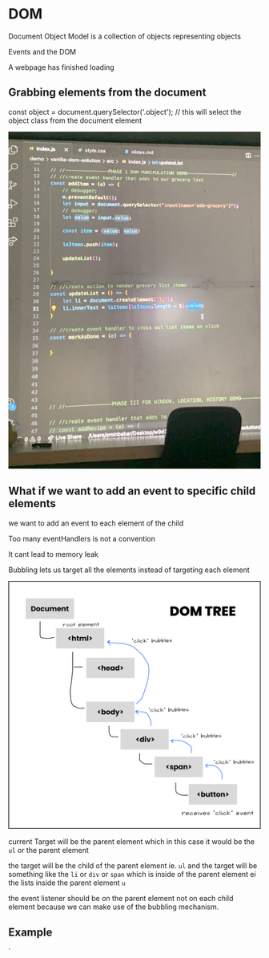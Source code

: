 # DOM

Document Object Model is a collection of objects representing objects

Events and the DOM


A webpage has finished loading


## Grabbing elements from the document

const object = document.querySelector('.object');  // this will select the object class from the document element


![Adding elements](/Class_Snips/Updating_Adding_List.jpeg)

## What if we want to add an event to specific child elements

we want to add an event to each element of the child

Too many eventHandlers is not a convention

It cant lead to memory leak

Bubbling lets us target all the elements instead of targeting each element


![Bubbling](/Class_Snips/Bubbling.png)

current Target will be the parent element which in this case it would be the `ul` or the parent element

the target will be the child of the parent element ie. `ul` and the target will be something like the `li` or `div` or `span` which is inside of the parent element ei the lists inside the parent element `u`


the event listener should be on the parent element not on each child element because we can make use of the bubbling mechanism.

## Example

`
